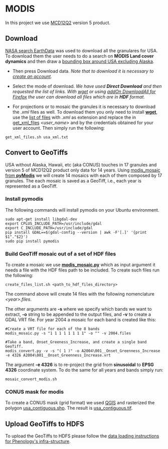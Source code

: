 # MODIS

In this project we use [MCD12Q2](https://lpdaac.usgs.gov/dataset_discovery/modis/modis_products_table/mcd12q2) version 5 product.

## Download
[NASA search EarthData](https://search.earthdata.nasa.gov/) was used to download all the granulares for USA. To download them the user needs to do a search on **MODIS Land cover dynamics** and then draw a [bounding box around USA excluding Alaska](https://search.earthdata.nasa.gov/search/granules?p=C190733713-LPDAAC_ECS&m=20.671875!-114.890625!2!1!2!0%2C2%2C1&tl=1421366400!5!!&q=MODIS+Land+Cover+Dynamics&ok=MODIS+Land+Cover+Dynamics&sb=-127.265625%2C23.90625%2C-63.140625%2C49.359375).

* Then press Download data. *Note that to download it is necessary to [create an account](https://urs.earthdata.nasa.gov//users/new).*

* Select the mode of download. *We have used **Direct Download** and then requested the list of links. With [wget](https://www.gnu.org/software/wget/manual/wget.html) or using [addOn DownloadAll for Firefox](https://addons.mozilla.org/en-US/firefox/addon/downthemall/) the user can download all files which are in **HDF** format.*

* For projections or to mosaic the granules it is necessary to download the *.xml* files as well. To download them you only need to install [**wget**](https://www.gnu.org/software/wget/manual/wget.html), use the [list of files](usa_xml.txt) with *.xml* as extension and replace the in [get_xml_files](get_xml_files.sh) *<user_name>* and *<passwd>* by the credentials obtained for your user account. Then simply run the following:
```
get_xml_files.sh usa_xml.txt
```

## Convert to GeoTiffs

USA without Alaska, Hawaii, etc (aka CONUS) touches in 17 granules and version 5 of MCD12Q2 product only data for 14 years. Using [modis_mosaic from **pyModis**](http://www.pymodis.org/scripts/modis_mosaic.html) we will create 14 mosaics with each of them composed by 17 granules. The each mosaic is saved as a GeoTiff, i.e., each year is represented as a GeoTiff.  

### Install pymodis
The following commands will install pymodis on your Ubuntu environment.

```
sudo apt-get install libgdal-dev
export CPLUS_INCLUDE_PATH=/usr/include/gdal
export C_INCLUDE_PATH=/usr/include/gdal
pip install GDAL==$(gdal-config --version | awk -F'[.]' '{print $1"."$2}')
sudo pip install pymodis
```

### Build GeoTiff mosaic out of a set of HDF files
To create a mosaic we use [**modis_mosaic.py**](http://www.pymodis.org/scripts/modis_mosaic.html) which as input argument it needs a file with the HDF files path to be included. To create such files run the following:
```
create_files_list.sh <path_to_hdf_files_directory>
```

The command above will create 14 files with the following nomenclature *\<year\>.files*.

The other arguments are **-s** where we specify which bands we want to extract, **-o** string to be appended to the output files, and **-v** to create a GDAL VRT file. For year 2004 a mosaic for each band is created like this:
```
#Create a VRT file for each of the 8 bands
modis_mosaic.py -s "1 1 1 1 1 1 1 1" -o "" -v 2004.files

#Take a band, Onset_Greeness_Increase, and create a single band GeoTiff. 
modis_convert.py -v -s "( 1 )" -o A2004\001__Onset_Greenness_Increase -e 4326 A2004\001__Onset_Greenness_Increase.vrt
```

The argument **-e 4326** is to re-project the grid from **sinusoidal** to **EPSG 4326** coordinate system. To do the same for all years and bands simply run:
```
mosaic_convert_modis.sh
```

### CONUS mask for modis
To create a CONUS mask (grid format) we  used [QGIS](http://www.qgis.org/en/site/) and rasterized the polygon [usa_contiguous.shp](usa_contiguous.shp). The result is [usa_contiguous.tif](usa_contiguous.tif).

## Upload GeoTiffs to HDFS

To upload the GeoTiffs to HDFS please follow the [data loading instructions for Phenology's infra-structure](https://github.com/phenology/infrastructure/tree/applications/applications).
